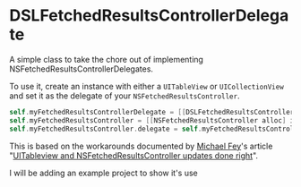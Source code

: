 DSLFetchedResultsControllerDelegate
===================================

A simple class to take the chore out of implementing NSFetchedResultsControllerDelegates.

To use it, create an instance with either a `UITableView` or `UICollectionView` and set it as the delegate of your `NSFetchedResultsController`.

```Objective-C
self.myFetchedResultsControllerDelegate = [[DSLFetchedResultsControllerDelegate alloc] initWithCollectionView:self.collectionView];
self.myFetchedResultsController = [[NSFetchedResultsController alloc] initWithFetchRequest:fetchRequest managedObjectContext:context sectionNameKeyPath:nil cacheName:nil];
self.myFetchedResultsController.delegate = self.myFetchedResultsControllerDelegate;
```

This is based on the workarounds documented by [Michael Fey](https://github.com/MrRooni)'s article "[UITableview and NSFetchedResultsController updates done right](http://www.fruitstandsoftware.com/blog/2013/02/uitableview-and-nsfetchedresultscontroller-updates-done-right/)".

I will be adding an example project to show it's use
